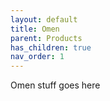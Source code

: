 ```yaml
---
layout: default
title: Omen
parent: Products
has_children: true
nav_order: 1
---
```


Omen stuff goes here